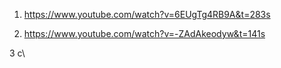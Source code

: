 1. https://www.youtube.com/watch?v=6EUgTg4RB9A&t=283s

2. https://www.youtube.com/watch?v=-ZAdAkeodyw&t=141s

3
c\

